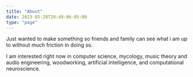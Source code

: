 ```yaml
---
title: "About"
date: 2023-05-28T20:49:06-05:00
type: "page"
---
```


Just wanted to make something so friends and family can see what i am up to without much friction in doing so.

I am interested right now in computer science, mycology, music theory and audio engineering, woodworking, artificial intelligence, and computational neuroscience.